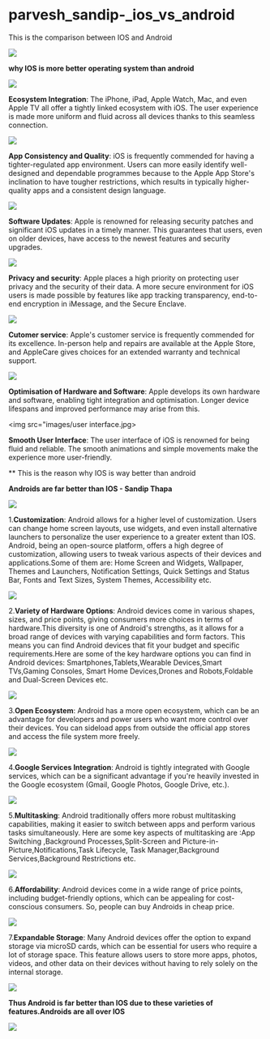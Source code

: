 # parvesh_sandip-\_ios_vs_android

This is the comparison between IOS and Android

<img src="images/IOS vs Android.jpg">

**why IOS is more better operating system than android**

<img src="images/main photo.jpg">

**Ecosystem Integration**: The iPhone, iPad, Apple Watch, Mac, and even Apple TV all offer a tightly linked ecosystem with iOS. The user experience is made more uniform and fluid across all devices thanks to this seamless connection.

<img src="images/ecosystem.jpg">
 
**App Consistency and Quality**: iOS is frequently commended for having a tighter-regulated app environment. Users can more easily identify well-designed and dependable programmes because to the Apple App Store's inclination to have tougher restrictions, which results in typically higher-quality apps and a consistent design language.

<img src="images/quality.png">
 
**Software Updates**: Apple is renowned for releasing security patches and significant iOS updates in a timely manner. This guarantees that users, even on older devices, have access to the newest features and security upgrades.

<img src="images/security.jpeg">
 
 **Privacy and security**: Apple places a high priority on protecting user privacy and the security of their data. A more secure environment for iOS users is made possible by features like app tracking transparency, end-to-end encryption in iMessage, and the Secure Enclave.

<img src="images/customer service.png">

**Cutomer service**: Apple's customer service is frequently commended for its excellence. In-person help and repairs are available at the Apple Store, and AppleCare gives choices for an extended warranty and technical support.

<img src="images/optimisation.jpg">
 
**Optimisation of Hardware and Software**: Apple develops its own hardware and software, enabling tight integration and optimisation. Longer device lifespans and improved performance may arise from this.

<img src="images/user interface.jpg>

**Smooth User Interface**: The user interface of iOS is renowned for being fluid and reliable. The smooth animations and simple movements make the experience more user-friendly.

\*\* This is the reason why IOS is way better than android

**Androids are far better than IOS - Sandip Thapa**

<img src="images/Android slashes.jpeg">

1.**Customization**: Android allows for a higher level of customization. Users can change home screen layouts, use widgets, and even install alternative launchers to personalize the user experience to a greater extent than IOS. Android, being an open-source platform, offers a high degree of customization, allowing users to tweak various aspects of their devices and applications.Some of them are: Home Screen and Widgets, Wallpaper, Themes and Launchers, Notification Settings, Quick Settings and Status Bar, Fonts and Text Sizes, System Themes, Accessibility etc.</p>
<img src="images/customization of android.avif">

2.**Variety of Hardware Options**: Android devices come in various shapes, sizes, and price points, giving consumers more choices in terms of hardware.This diversity is one of Android's strengths, as it allows for a broad range of devices with varying capabilities and form factors. This means you can find Android devices that fit your budget and specific requirements.Here are some of the key hardware options you can find in Android devices: Smartphones,Tablets,Wearable Devices,Smart TVs,Gaming Consoles, Smart Home Devices,Drones and Robots,Foldable and Dual-Screen Devices etc. </p>
<img src="images/Androids.jpeg">

3.**Open Ecosystem**: Android has a more open ecosystem, which can be an advantage for developers and power users who want more control over their devices. You can sideload apps from outside the official app stores and access the file system more freely.</p>
<img src="images/open ecosystem.webp">

4.**Google Services Integration**: Android is tightly integrated with Google services, which can be a significant advantage if you're heavily invested in the Google ecosystem (Gmail, Google Photos, Google Drive, etc.).</p>
<img src="images/google service integration.svg">

5.**Multitasking**: Android traditionally offers more robust multitasking capabilities, making it easier to switch between apps and perform various tasks simultaneously. Here are some key aspects of multitasking are :App Switching ,Background Processes,Split-Screen and Picture-in-Picture,Notifications,Task Lifecycle, Task Manager,Background Services,Background Restrictions etc.</p>
<img src="images/multitasking.jpeg">

6.**Affordability**: Android devices come in a wide range of price points, including budget-friendly options, which can be appealing for cost-conscious consumers. So, people can buy Androids in cheap price.</p>
<img src="images/Android-vs-iOS-Statistics.png">

7.**Expandable Storage**: Many Android devices offer the option to expand storage via microSD cards, which can be essential for users who require a lot of storage space. This feature allows users to store more apps, photos, videos, and other data on their devices without having to rely solely on the internal storage.</p>
<img src="images/storage.jpeg">

**Thus Android is far better than IOS due to these varieties of features.Androids are all over IOS**

<img src="images/andriod eating apple.png">
